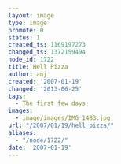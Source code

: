 ```yaml
---
layout: image
type: image
promote: 0
status: 1
created_ts: 1169197273
changed_ts: 1372159494
node_id: 1722
title: Hell Pizza
author: anj
created: '2007-01-19'
changed: '2013-06-25'
tags:
  - The first few days
images:
  - image/images/IMG_1483.jpg
url: "/2007/01/19/hell_pizza/"
aliases:
  - "/node/1722/"
date: '2007-01-19'
---
```



